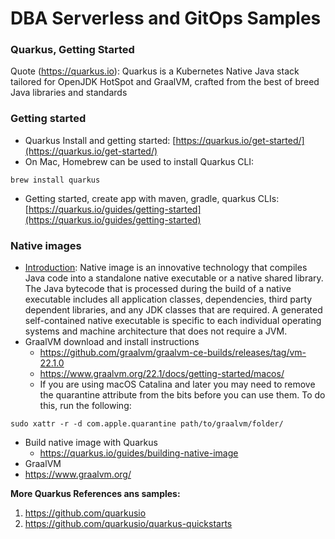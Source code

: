 # DBA Serverless and GitOps Samples

### Quarkus, Getting Started

Quote (https://quarkus.io): Quarkus is a Kubernetes Native Java stack tailored for OpenJDK HotSpot and GraalVM, crafted from the best of breed Java libraries and standards

### Getting started
- Quarkus Install and getting started: [https://quarkus.io/get-started/](https://quarkus.io/get-started/)
- On Mac, Homebrew can be used to install Quarkus CLI:
```shell
brew install quarkus
```  
- Getting started, create app with maven, gradle, quarkus CLIs: [https://quarkus.io/guides/getting-started](https://quarkus.io/guides/getting-started)

### Native images
- [Introduction](https://www.graalvm.org/22.1/docs/introduction/): Native image is an innovative technology that compiles Java code into a standalone native executable or a native shared library. The Java bytecode that is processed during the build of a native executable includes all application classes, dependencies, third party dependent libraries, and any JDK classes that are required. A generated self-contained native executable is specific to each individual operating systems and machine architecture that does not require a JVM.
- GraalVM download and install instructions
  - https://github.com/graalvm/graalvm-ce-builds/releases/tag/vm-22.1.0
  - https://www.graalvm.org/22.1/docs/getting-started/macos/
  - If you are using macOS Catalina and later you may need to remove the quarantine attribute from the bits before you can use them. To do this, run the following:
```shell
sudo xattr -r -d com.apple.quarantine path/to/graalvm/folder/
```
- Build native image with Quarkus
    - https://quarkus.io/guides/building-native-image
- GraalVM
- https://www.graalvm.org/
  
**More Quarkus References ans samples:**
1. https://github.com/quarkusio
2. https://github.com/quarkusio/quarkus-quickstarts